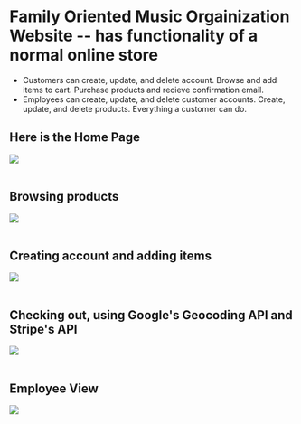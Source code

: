 # Family Oriented Music Orgainization Website -- has functionality of a normal online store

* Customers can create, update, and delete account. Browse and add items to cart. Purchase products and recieve confirmation email.
* Employees can create, update, and delete customer accounts. Create, update, and delete products. Everything a customer can do.

## Here is the Home Page
<img src="https://cloud.githubusercontent.com/assets/22181707/25674531/614f28b6-2ff8-11e7-9a09-d1c8b766ab33.gif" />
<br>
<br>

## Browsing products
<img src="https://cloud.githubusercontent.com/assets/22181707/25674793/6804a2c0-2ff9-11e7-9809-15352c1f22a0.gif" />
<br>
<br>

## Creating account and adding items
<img src="https://cloud.githubusercontent.com/assets/22181707/25675096/7c694436-2ffa-11e7-8dc5-478ad44ab0b9.gif" />
<br>
<br>

## Checking out, using Google's Geocoding API and Stripe's API
<img src="https://cloud.githubusercontent.com/assets/22181707/25675436/b2121e0e-2ffb-11e7-9dec-3ffc31b27e9c.gif" />
<br>
<br>

## Employee View
<img src="https://cloud.githubusercontent.com/assets/22181707/25674531/614f28b6-2ff8-11e7-9a09-d1c8b766ab33.gif" />
<br>
<br>
